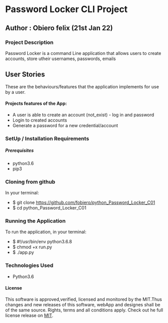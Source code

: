 # Password Locker CLI Project
## Author : Obiero felix (21st Jan 22)
### Project Description
Password Locker is a command Line application that allows users to create accounts, store utheir usernames, passwords, emails

## User Stories
These are the behaviours/features that the application implements for use by a user.

#### Projects features of the App:

* A user is able to create an account (not_exist) - log in and password
* Login to created accounts
* Generate a password for a new credential/account

### SetUp / Installation Requirements
##### Prerequisites
* python3.6
* pip3

### Cloning from github
In your terminal:

 * $ git clone https://github.com/fobiero/python_Password_Locker_C01
 * $ cd python_Password_Locker_C01
### Running the Application
To run the application, in your terminal:
 * $ #!/usr/bin/env python3.6.8
 * $ chmod +x run.py
 * $ ./app.py

### Technologies Used
* Python3.6
#### License
This software is approved,verified, licensed and monitored by the MIT.Thus changes and new releases of this software, webApp and designes shall be of the same source. Rights, terms and all conditions apply. Check out he full license release on [MIT](LICENCE).

